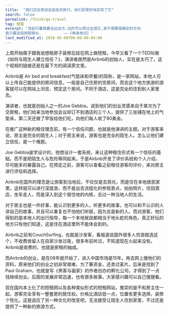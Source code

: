 ```yaml
---
title:  "我们还在想说走就走的旅行，他们却更好地实现了它"
search: false
permalink: /think/go-travel
tag: 随笔
excerpt: "背起行囊我要去远远方,远的可以把过去遗忘,我不需要很确定的方向
我只要这段旅程够长.          ——《单身旅记》"
last_modified_at: 2018-05-08T08:06:00-04:00
---
```


 

上周开始薇子跟我说想租房子装修后挂在网上做短租，今早又看了一个TED叫做《如何与陌生人建立信任？》，演讲者居然是Airbnb的创始人，实在是太巧了。这个视频的链接还是在最下方的阅读原文里。

 

Airbnb是 Air bed and breakfast(气垫床和早餐)的简称，是一家网站，本地人可以上传自己能提供的房间信息，一般是自己住房的空房间，而去这个地方旅游的游客就可以在网站上浏览、预定这个房间。不同于酒店，这是完全的住到别人家里去。

 

演讲者，也就是创始人之一的Joe Gebbia，说到他们的创业灵感来自于某次为了交房租，他们给来当地参加会议却订不到酒店的三个人，提供了三张铺在地上的气垫床，第二天还做了早饭给他们吃，向他们每人收了80美金。

 

在推广这种新的租住理念前，有一个信任问题，也就是他演讲的主题。对于游客来说，房主是完全的陌生人；对于房主来说，游客也是完全的陌生人。怎么让他们建立信任，是一个难题。

 

Joe Gebbia是学设计的，他想设计一套系统，来让这种租住形式有一个信任的基础，而不是把陌生人与危险等同起来。于是Airbnb开发了评价系统和个人介绍，尽可能多的暴露自己。在预定之前，游客可以查看之前租住游客的评价，来对房主进行评估和选择。

 

Airbnb在国外的理念是让旅客到当地后，不仅仅是去观光，而是住在本地居民家里。这样就可以进行深度游，而不是出去流程化的参观景点，拍拍照片，住回酒店，坐车走人，而是深入到这个居住地的内核，去过一种当地人的生活。

 

对于房主也是一件好事，能认识到更多的人，听更多的故事，也可以和不认识的人讲自己的故事，并且可以重复也不怕他们听腻，因为总是新的人。而对游客，他们得到的是本地人的出行指导，每一个本地居民都相当于地头蛇的角色，真正好玩的地方只有他们知道，这是住在酒店里所不能体会到的。 

 

Airbnb之前有CouchSurfing，也就是沙发客，看报道说国外很多人穷游就选这个，不收费收留人在自家沙发过夜，很多年前听过，不知道现在火起来没有。Airbnb是收费的，也就是房租的抽成。

 

而Airbnb的创业，是在08年就开始了，进入中国市场是15年。再去网上搜他们的资料，原来他们的创业之初非常艰难，为了筹资金，还卖过麦片。后来是找到了Paul Graham，也就是写《黑客与画家》的作者创办的孵化公司，才得到了一点钱继续创业。后面的发展非常迅速，也有很多故事。大家感兴趣可以自己搜搜看。

 

现在国内本土化了的短租网以及各种类似形式的短租网站，推崇的是不和房主住一起，游客完全享有一整套房的居住权。价格比酒店低一点，位置有更多选择，装修个性化。这是适应了另一种文化的改变吧，无法接受让陌生人住到家里，不过还是提供了一种新的旅游方式。



